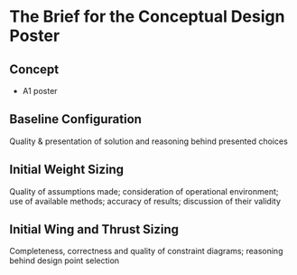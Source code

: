 # The Brief for the Conceptual Design Poster

## Concept
- A1 poster

## Baseline Configuration
Quality & presentation of solution and reasoning behind presented choices

## Initial Weight Sizing
Quality of assumptions made; consideration of operational environment; use of available methods; accuracy of results; discussion of their validity

## Initial Wing and Thrust Sizing
Completeness, correctness and quality of constraint diagrams; reasoning behind design point selection
